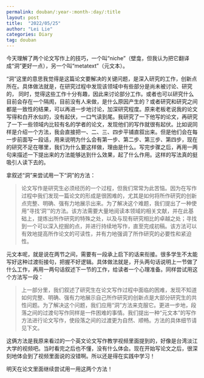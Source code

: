 ```yaml
---
permalink: douban/:year-:month-:day/:title
layout: post
title:  "2022/05/25"
author: "Lei Lie"
categories: Diary
tag: douban
---
```

今天理解了两个论文写作上的技巧，一个叫“niche”（壁龛，但我认为把它翻译成“洞”更好一点），另一个叫“metatext”（元文本）。

“洞”这里的意思我觉得是这篇论文要解决的关键问题，是深入研究的工作，创新点所在。具体做法就是，在研究过程中发现该领域中有些部分是尚未被讨论、研究的， 同时，觉得这些工作十分有趣，因此来讨论部分工作。或者也可以研究什么目前会存在一个隔阂，目前没有人来做，是什么原因产生的？或者研究和研究之间都是一致性的结果，可以再进一步地讨论，加深研究程度。原来老板老说我的论文写得和白开水似的，没有起伏，一口气读到尾。我研究了一下他写的论文，再研究了一下一些领域内比较有名的学者的论文，发现他们的写作就很有起伏。比如说同样是介绍一个方法，我会直接把一、二、三、四步平铺直叙出来。但是他们会在每一步前面写一段话，用来说明为什么会有第一步、第二步、第三步、第四步，现在的研究不足在哪里，我们为什么要这样做，理由是什么。写完步骤之后，再用一两句来描述一下提出来的方法能够达到什么效果，起了什么作用。这样的写法真的挺吸引人读下去的。

拿叙述“洞”来尝试用一下“洞”的方法：

> 论文写作是研究生必须经历的一个过程，但我们常常为此苦恼。因为在写作过程中我们发现一篇论文的形成是很困难的，尤其是如何将所作研究的创新点完整、明确、强有力地展示出来。为了解决这个难题，我们提出了一种使用“寻找‘洞’”的方法。该方法需要大量地阅读本领域的相关文献，并在此基础上，提炼出所作研究的特殊之处，以及与现有研究相比的卓越之处；寻找到一个可以深入挖掘的点，并进行持续地写作，直至完成初稿。该方法可以有效地提高所作论文的可读性，并有力地强调了所作研究的必要性和紧迫性。

元文本呢，就是说在两节之间，需要有一段承上启下的话来衔接。很多学生不太能写好这种过渡衔接句，把握不好逻辑。具体做法就是，开头两句话说明上一节做了什么工作，再用一两句话叙述下一节的工作，给读者一个心理准备。同样尝试用这个方法写一段：

> 上一部分里，我们叙述了研究生在论文写作过程中面临的困难，发现不知道如何完整、明确、强有力地展示自己所作研究的创新点是大部分研究生的共性问题。为了解决这个问题，我们应用“洞”方法来克服它。更进一步地，段落之间的过渡句写作同样是一件困难的事情。我们提出一种“元文本”的写作方法进行论文写作，使段落之间的过渡更为自然、顺畅。方法的具体细节请见下文。

这俩方法是我原来看过的一个英文论文写作教学视频里面提到的，好像是台湾淡江大学的视频吧。当时看完之后也不懂，没有什么体会。现在开始写论文之后，很深刻地体会到了视频里面说的没错啊。所以还是得在实践中学习！

明天在论文里面继续尝试用一用这两个方法！